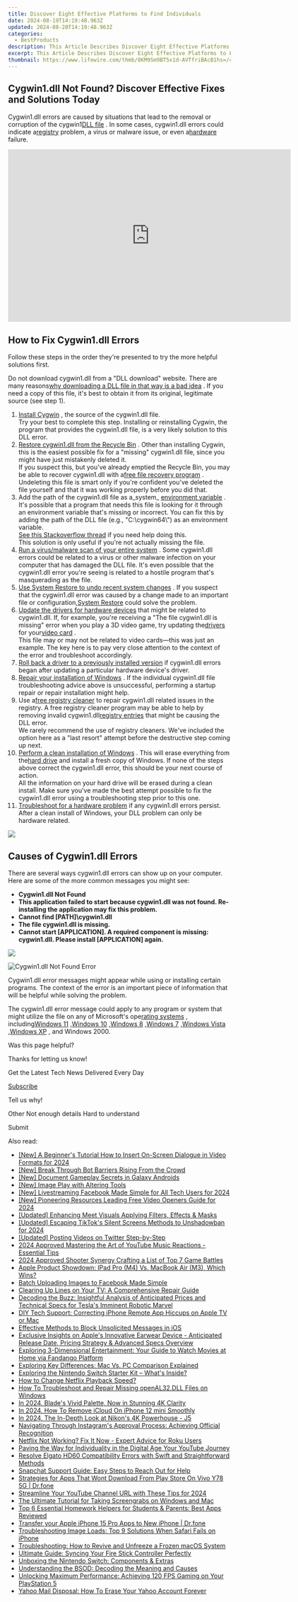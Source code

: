 ```yaml
---
title: Discover Eight Effective Platforms to Find Individuals
date: 2024-08-19T14:19:48.963Z
updated: 2024-08-20T14:19:48.963Z
categories:
  - BestProducts
description: This Article Describes Discover Eight Effective Platforms to Find Individuals
excerpt: This Article Describes Discover Eight Effective Platforms to Find Individuals
thumbnail: https://www.lifewire.com/thmb/8KM9Sm9BT5x1d-AVTfriBAcB1hs=/400x300/filters:no_upscale():max_bytes(150000):strip_icc():format(webp)/search-engines-that-top-the-web-3482269-58b5993664c94671ac7db5e4f4255af0.png
---
```


## Cygwin1.dll Not Found? Discover Effective Fixes and Solutions Today
 Cygwin1.dll errors are caused by situations that lead to the removal or corruption of the cygwin1[DLL file](https://www.lifewire.com/what-is-a-dll-file-2625852) . In some cases, cygwin1.dll errors could indicate a[registry](https://www.lifewire.com/windows-registry-2625992) problem, a virus or malware issue, or even a[hardware](https://www.lifewire.com/computer-hardware-2625895) failure.

<!-- affiliate ads begin -->
<a href="https://secure.2checkout.com/order/checkout.php?PRODS=2337838&QTY=1&AFFILIATE=108875&CART=1"><iframe width="640" height="390" src="https://www.youtube.com/embed/rzZwphIv4RM" title="APFill - Ink and Toner Coverage Calculator" frameborder="0" allow="accelerometer; autoplay; clipboard-write; encrypted-media; gyroscope; picture-in-picture; web-share" referrerpolicy="strict-origin-when-cross-origin" allowfullscreen></iframe></a>
<!-- affiliate ads end -->
## How to Fix Cygwin1.dll Errors

 Follow these steps in the order they're presented to try the more helpful solutions first.

 Do not download cygwin1.dll from a "DLL download" website. There are many reasons[why downloading a DLL file in that way is a bad idea](https://www.lifewire.com/important-reasons-not-to-download-dll-files-2624455) . If you need a copy of this file, it's best to obtain it from its original, legitimate source (see step 1).

1. [Install Cygwin](http://www.cygwin.com/) , the source of the cygwin1.dll file.  
 Try your best to complete this step. Installing or reinstalling Cygwin, the program that provides the cygwin1.dll file, is a very likely solution to this DLL error.
2. [Restore cygwin1.dll from the Recycle Bin](https://www.lifewire.com/how-to-restore-deleted-files-from-the-recycle-bin-2624515) . Other than installing Cygwin, this is the easiest possible fix for a "missing" cygwin1.dll file, since you might have just mistakenly deleted it.  
 If you suspect this, but you've already emptied the Recycle Bin, you may be able to recover cygwin1.dll with a[free file recovery program](https://www.lifewire.com/free-data-recovery-software-tools-2622893) .  
 Undeleting this file is smart only if you're confident you've deleted the file yourself and that it was working properly before you did that.
3. Add the path of the cygwin1.dll file as a_system_ [environment variable](https://www.lifewire.com/what-are-environment-variables-2625868) .  
 It's possible that a program that needs this file is looking for it through an environment variable that's missing or incorrect. You can fix this by adding the path of the DLL file (e.g., "C:\\cygwin64\\") as an environment variable.  
[See this Stackoverflow thread](https://stackoverflow.com/questions/6752578/the-program-cant-start-because-cygwin1-dll-is-missing-in-eclipse-cdt) if you need help doing this.  
 This solution is only useful if you're not actually missing the file.
4. [Run a virus/malware scan of your entire system](https://www.lifewire.com/properly-scan-your-computer-for-viruses-and-other-malware-2624526) . Some cygwin1.dll errors could be related to a virus or other malware infection on your computer that has damaged the DLL file. It's even possible that the cygwin1.dll error you're seeing is related to a hostile program that's masquerading as the file.
5. [Use System Restore to undo recent system changes](https://www.lifewire.com/how-to-use-system-restore-in-windows-2626131) . If you suspect that the cygwin1.dll error was caused by a change made to an important file or configuration,[System Restore](https://www.lifewire.com/what-is-system-restore-2626022) could solve the problem.
6. [Update the drivers for hardware devices](https://www.lifewire.com/how-to-update-drivers-in-windows-2619214) that might be related to cygwin1.dll. If, for example, you're receiving a "The file cygwin1.dll is missing" error when you play a 3D video game, try updating the[drivers](https://www.lifewire.com/what-is-a-device-driver-2625796) for your[video card](https://www.lifewire.com/what-is-a-video-card-2618161) .  
 This file may or may not be related to video cards—this was just an example. The key here is to pay very close attention to the context of the error and troubleshoot accordingly.
7. [Roll back a driver to a previously installed version](https://www.lifewire.com/how-to-roll-back-a-driver-in-windows-2619217) if cygwin1.dll errors began after updating a particular hardware device's driver.
8. [Repair your installation of Windows](https://www.lifewire.com/how-do-i-automatically-repair-windows-problems-2624907) . If the individual cygwin1.dll file troubleshooting advice above is unsuccessful, performing a startup repair or repair installation might help.
9. Use a[free registry cleaner](https://www.lifewire.com/free-registry-cleaners-2626176) to repair cygwin1.dll related issues in the registry. A free registry cleaner program may be able to help by removing invalid cygwin1.dll[registry entries](https://www.lifewire.com/what-is-a-registry-key-2625999) that might be causing the DLL error.  
 We rarely recommend the use of registry cleaners. We've included the option here as a "last resort" attempt before the destructive step coming up next.
10. [Perform a clean installation of Windows](https://www.lifewire.com/how-to-clean-install-windows-2624904) . This will erase everything from the[hard drive](https://www.lifewire.com/what-is-a-hard-disk-drive-2618152) and install a fresh copy of Windows. If none of the steps above correct the cygwin1.dll error, this should be your next course of action.  
 All the information on your hard drive will be erased during a clean install. Make sure you've made the best attempt possible to fix the cygwin1.dll error using a troubleshooting step prior to this one.
11. [Troubleshoot for a hardware problem](https://www.lifewire.com/fix-a-dll-issue-caused-by-a-hardware-problem-2624493) if any cygwin1.dll errors persist. After a clean install of Windows, your DLL problem can only be hardware related.

<!-- affiliate ads begin -->
<a href="https://estore.winxdvd.com/order/checkout.php?PRODS=1412049&QTY=1&AFFILIATE=108875&CART=1"><img src="https://www.winxdvd.com/affiliate/new-banner/pt-200x200.jpg" border="0"></a>
<!-- affiliate ads end -->
## Causes of Cygwin1.dll Errors

 There are several ways cygwin1.dll errors can show up on your computer. Here are some of the more common messages you might see:

* **Cygwin1.dll Not Found**
* **This application failed to start because cygwin1.dll was not found. Re-installing the application may fix this problem.**
* **Cannot find \[PATH\]\\cygwin1.dll**
* **The file cygwin1.dll is missing.**
* **Cannot start \[APPLICATION\]. A required component is missing: cygwin1.dll. Please install \[APPLICATION\] again.**

<!-- affiliate ads begin -->
<a href="https://store.movavi.com/affiliate.php?ACCOUNT=MOVAVI&AFFILIATE=108875&PATH=https%3A%2F%2Fwww.movavi.com%3FAFFILIATE%3D108875%26RESOURCE%3DMovavi%2BVideo%2BEditor%2Bbox"><img src="https://mcusercontent.com/0885a03ded3d480dca9287f12/images/6d3207fd-9f15-4c21-f0ad-59c68e6a7e2a.png" border="0"></a>
<!-- affiliate ads end -->
![Cygwin1.dll Not Found Error](https://www.lifewire.com/thmb/I6jgwW-jZA_zrd0Y72kCF8AHS_8=/1500x0/filters:no_upscale():max_bytes(150000):strip_icc():format(webp)/cygwin1-dll-error-message-a0253fe081a044c3aa2502b3ac420aaa.png)

 Cygwin1.dll error messages might appear while using or installing certain programs. The context of the error is an important piece of information that will be helpful while solving the problem.

 The cygwin1.dll error message could apply to any program or system that might utilize the file on any of Microsoft's ope[rating systems](https://www.lifewire.com/operating-systems-2625912) , including[Windows 11](https://www.lifewire.com/windows-11-5188930) ,[Windows 10](https://www.lifewire.com/windows-10-2626217) ,[Windows 8](https://www.lifewire.com/windows-8-2626235) ,[Windows 7](https://www.lifewire.com/windows-7-2626265) ,[Windows Vista](https://www.lifewire.com/windows-vista-2626311) ,[Windows XP](https://www.lifewire.com/windows-xp-2626354) , and Windows 2000.

Was this page helpful?

Thanks for letting us know!

 Get the Latest Tech News Delivered Every Day

[Subscribe](https://www.lifewire.com/#)

Tell us why!

 Other  Not enough details  Hard to understand

 Submit

<ins class="adsbygoogle"
     style="display:block"
     data-ad-format="autorelaxed"
     data-ad-client="ca-pub-7571918770474297"
     data-ad-slot="1223367746"></ins>



<ins class="adsbygoogle"
     style="display:block"
     data-ad-client="ca-pub-7571918770474297"
     data-ad-slot="8358498916"
     data-ad-format="auto"
     data-full-width-responsive="true"></ins>

<span class="atpl-alsoreadstyle">Also read:</span>
<div><ul>
<li><a href="https://facebook-video-share.techidaily.com/new-a-beginners-tutorial-how-to-insert-on-screen-dialogue-in-video-formats-for-2024/"><u>[New] A Beginner's Tutorial  How to Insert On-Screen Dialogue in Video Formats for 2024</u></a></li>
<li><a href="https://youtube-clips.techidaily.com/new-break-through-bot-barriers-rising-from-the-crowd/"><u>[New] Break Through Bot Barriers  Rising From the Crowd</u></a></li>
<li><a href="https://screen-video-capture.techidaily.com/new-document-gameplay-secrets-in-galaxy-androids/"><u>[New] Document Gameplay Secrets in Galaxy Androids</u></a></li>
<li><a href="https://some-knowledge.techidaily.com/new-image-play-with-altering-tools/"><u>[New] Image Play with Altering Tools</u></a></li>
<li><a href="https://facebook-clips.techidaily.com/new-livestreaming-facebook-made-simple-for-all-tech-users-for-2024/"><u>[New] Livestreaming Facebook Made Simple for All Tech Users for 2024</u></a></li>
<li><a href="https://youtube-docs.techidaily.com/ioneering-resources-leading-free-video-openers-guide-for-2024/"><u>[New] Pioneering Resources  Leading Free Video Openers Guide for 2024</u></a></li>
<li><a href="https://digital-screen-recording.techidaily.com/updated-enhancing-meet-visuals-applying-filters-effects-and-masks/"><u>[Updated] Enhancing Meet Visuals  Applying Filters, Effects & Masks</u></a></li>
<li><a href="https://tiktok-clips.techidaily.com/updated-escaping-tiktoks-silent-screens-methods-to-unshadowban-for-2024/"><u>[Updated] Escaping TikTok's Silent Screens  Methods to Unshadowban for 2024</u></a></li>
<li><a href="https://twitter-videos.techidaily.com/updated-posting-videos-on-twitter-step-by-step/"><u>[Updated] Posting Videos on Twitter Step-by-Step</u></a></li>
<li><a href="https://youtube-help.techidaily.com/2024-approved-mastering-the-art-of-youtube-music-reactions-essential-tips/"><u>2024 Approved  Mastering the Art of YouTube Music Reactions - Essential Tips</u></a></li>
<li><a href="https://screen-video-capture.techidaily.com/2024-approved-shooter-synergy-crafting-a-list-of-top-7-game-battles/"><u>2024 Approved  Shooter Synergy  Crafting a List of Top 7 Game Battles</u></a></li>
<li><a href="https://tech-recovery.techidaily.com/apple-product-showdown-ipad-pro-m4-vs-macbook-air-m3-which-wins/"><u>Apple Product Showdown: IPad Pro (M4) Vs. MacBook Air (M3), Which Wins?</u></a></li>
<li><a href="https://tech-recovery.techidaily.com/batch-uploading-images-to-facebook-made-simple/"><u>Batch Uploading Images to Facebook Made Simple</u></a></li>
<li><a href="https://tech-recovery.techidaily.com/clearing-up-lines-on-your-tv-a-comprehensive-repair-guide/"><u>Clearing Up Lines on Your TV: A Comprehensive Repair Guide</u></a></li>
<li><a href="https://tech-recovery.techidaily.com/decoding-the-buzz-insightful-analysis-of-anticipated-prices-and-technical-specs-for-teslas-imminent-robotic-marvel/"><u>Decoding the Buzz: Insightful Analysis of Anticipated Prices and Technical Specs for Tesla's Imminent Robotic Marvel</u></a></li>
<li><a href="https://tech-recovery.techidaily.com/diy-tech-support-correcting-iphone-remote-app-hiccups-on-apple-tv-or-mac/"><u>DIY Tech Support: Correcting iPhone Remote App Hiccups on Apple TV or Mac</u></a></li>
<li><a href="https://tech-recovery.techidaily.com/effective-methods-to-block-unsolicited-messages-in-ios/"><u>Effective Methods to Block Unsolicited Messages in iOS</u></a></li>
<li><a href="https://tech-recovery.techidaily.com/exclusive-insights-on-apples-innovative-earwear-device-anticipated-release-date-pricing-strategy-and-advanced-specs-overview/"><u>Exclusive Insights on Apple's Innovative Earwear Device - Anticipated Release Date, Pricing Strategy & Advanced Specs Overview</u></a></li>
<li><a href="https://tech-recovery.techidaily.com/exploring-3-dimensional-entertainment-your-guide-to-watch-movies-at-home-via-fandango-platform/"><u>Exploring 3-Dimensional Entertainment: Your Guide to Watch Movies at Home via Fandango Platform</u></a></li>
<li><a href="https://tech-recovery.techidaily.com/exploring-key-differences-mac-vs-pc-comparison-explained/"><u>Exploring Key Differences: Mac Vs. PC Comparison Explained</u></a></li>
<li><a href="https://tech-recovery.techidaily.com/exploring-the-nintendo-switch-starter-kit-whats-inside/"><u>Exploring the Nintendo Switch Starter Kit – What's Inside?</u></a></li>
<li><a href="https://extra-lessons.techidaily.com/how-to-change-netflix-playback-speed/"><u>How to Change Netflix Playback Speed?</u></a></li>
<li><a href="https://tech-recovery.techidaily.com/how-to-troubleshoot-and-repair-missing-openal32dll-files-on-windows/"><u>How To Troubleshoot and Repair Missing openAL32.DLL Files on Windows</u></a></li>
<li><a href="https://extra-tips.techidaily.com/in-2024-blades-vivid-palette-now-in-stunning-4k-clarity/"><u>In 2024, Blade's Vivid Palette, Now in Stunning 4K Clarity</u></a></li>
<li><a href="https://activate-lock.techidaily.com/in-2024-how-to-remove-icloud-on-iphone-12-mini-smoothly-by-drfone-ios/"><u>In 2024, How To Remove iCloud On iPhone 12 mini Smoothly</u></a></li>
<li><a href="https://fox-cloud.techidaily.com/in-2024-the-in-depth-look-at-nikons-4k-powerhouse-j5/"><u>In 2024, The In-Depth Look at Nikon's 4K Powerhouse - J5</u></a></li>
<li><a href="https://tech-recovery.techidaily.com/navigating-through-instagrams-approval-process-achieving-official-recognition/"><u>Navigating Through Instagram's Approval Process: Achieving Official Recognition</u></a></li>
<li><a href="https://tech-recovery.techidaily.com/netflix-not-working-fix-it-now-expert-advice-for-roku-users/"><u>Netflix Not Working? Fix It Now - Expert Advice for Roku Users</u></a></li>
<li><a href="https://youtube-video-recordings.techidaily.com/paving-the-way-for-individuality-in-the-digital-age-your-youtube-journey/"><u>Paving the Way for Individuality in the Digital Age  Your YouTube Journey</u></a></li>
<li><a href="https://win-dash.techidaily.com/resolve-elgato-hd60-compatibility-errors-with-swift-and-straightforward-methods/"><u>Resolve Elgato HD60 Compatibility Errors with Swift and Straightforward Methods</u></a></li>
<li><a href="https://tech-recovery.techidaily.com/snapchat-support-guide-easy-steps-to-reach-out-for-help/"><u>Snapchat Support Guide: Easy Steps to Reach Out for Help</u></a></li>
<li><a href="https://howto.techidaily.com/strategies-for-apps-that-wont-download-from-play-store-on-vivo-y78-5g-drfone-by-drfone-fix-android-problems-fix-android-problems/"><u>Strategies for Apps That Wont Download From Play Store On Vivo Y78 5G | Dr.fone</u></a></li>
<li><a href="https://facebook-record-videos.techidaily.com/streamline-your-youtube-channel-url-with-these-tips-for-2024/"><u>Streamline Your YouTube Channel URL with These Tips for 2024</u></a></li>
<li><a href="https://tech-recovery.techidaily.com/the-ultimate-tutorial-for-taking-screengrabs-on-windows-and-mac/"><u>The Ultimate Tutorial for Taking Screengrabs on Windows and Mac</u></a></li>
<li><a href="https://tech-recovery.techidaily.com/top-6-essential-homework-helpers-for-students-and-parents-best-apps-reviewed/"><u>Top 6 Essential Homework Helpers for Students & Parents: Best Apps Reviewed</u></a></li>
<li><a href="https://iphone-transfer.techidaily.com/transfer-your-apple-iphone-15-pro-apps-to-new-iphone-drfone-by-drfone-transfer-from-ios/"><u>Transfer your Apple iPhone 15 Pro Apps to New iPhone | Dr.fone</u></a></li>
<li><a href="https://fox-that.techidaily.com/troubleshooting-image-loads-top-9-solutions-when-safari-fails-on-iphone/"><u>Troubleshooting Image Loads: Top 9 Solutions When Safari Fails on iPhone</u></a></li>
<li><a href="https://tech-recovery.techidaily.com/troubleshooting-how-to-revive-and-unfreeze-a-frozen-macos-system/"><u>Troubleshooting: How to Revive and Unfreeze a Frozen macOS System</u></a></li>
<li><a href="https://tech-recovery.techidaily.com/ultimate-guide-syncing-your-fire-stick-controller-perfectly/"><u>Ultimate Guide: Syncing Your Fire Stick Controller Perfectly</u></a></li>
<li><a href="https://tech-recovery.techidaily.com/unboxing-the-nintendo-switch-components-and-extras/"><u>Unboxing the Nintendo Switch: Components & Extras</u></a></li>
<li><a href="https://tech-recovery.techidaily.com/understanding-the-bsod-decoding-the-meaning-and-causes/"><u>Understanding the BSOD: Decoding the Meaning and Causes</u></a></li>
<li><a href="https://tech-recovery.techidaily.com/unlocking-maximum-performance-achieving-120-fps-gaming-on-your-playstation-5/"><u>Unlocking Maximum Performance: Achieving 120 FPS Gaming on Your PlayStation 5</u></a></li>
<li><a href="https://tech-recovery.techidaily.com/yahoo-mail-disposal-how-to-erase-your-yahoo-account-forever/"><u>Yahoo Mail Disposal: How To Erase Your Yahoo Account Forever</u></a></li>
</ul></div>
